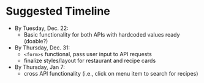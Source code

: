 # Suggested Timeline

- By Tuesday, Dec. 22:
  - Basic functionality for both APIs with hardcoded values ready (doable?)
- By Thursday, Dec. 31:
  - `<form>s` functional, pass user input to API requests
  - finalize styles/layout for restaurant and recipe cards
- By Thursday, Jan 7:
  - cross API functionality (i.e., click on menu item to search for recipes)
